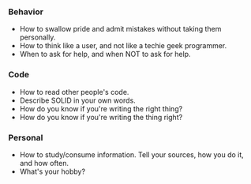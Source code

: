 ### Behavior
- How to swallow pride and admit mistakes without taking them personally.
- How to think like a user, and not like a techie geek programmer.
- When to ask for help, and when NOT to ask for help.

### Code
- How to read other people's code.
- Describe SOLID in your own words.
- How do you know if you're writing the right thing?
- How do you know if you're writing the thing right?

### Personal
- How to study/consume information. Tell your sources, how you do it, and how often.
- What's your hobby?